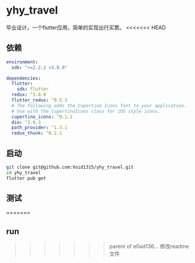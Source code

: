 # yhy_travel
毕业设计，一个flutter应用，简单的实现出行买票。
<<<<<<< HEAD
## 依赖
```yaml
environment:
  sdk: ">=2.2.2 <3.0.0"

dependencies:
  flutter:
    sdk: flutter
  redux: ^3.0.0
  flutter_redux: ^0.5.3
  # The following adds the Cupertino Icons font to your application.
  # Use with the CupertinoIcons class for iOS style icons.
  cupertino_icons: ^0.1.2
  dio: ^3.0.3
  path_provider: ^1.3.1
  redux_thunk: ^0.2.1
```
## 启动
```bash
git clone git@github.com:Void1315/yhy_travel.git
cd yhy_travel
flutter pub get
```
## 测试
=======
## run
>>>>>>> parent of e0ad136... 修改readme文件
